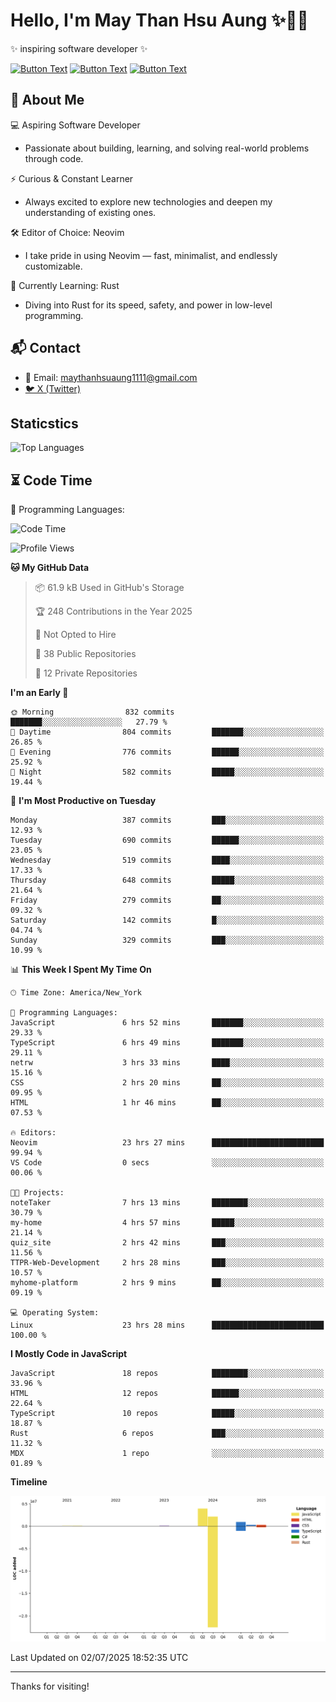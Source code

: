 # Hello, I'm May Than Hsu Aung ✨👱‍♀️
✨ inspiring software developer ✨

[![Button Text](https://img.shields.io/badge/Linked%20In-blue?style=for-the-badge)](https://www.linkedin.com/in/maythanhsu/)
[![Button Text](https://img.shields.io/badge/My%20Portfolio-pink?style=for-the-badge)](https://mayshecodes.vercel.app)
[![Button Text](https://img.shields.io/badge/Github-black?style=for-the-badge)](https://github.com/maythanhsuaung0-0)

## 👋 About Me

  💻 Aspiring Software Developer
  - Passionate about building, learning, and solving real-world problems through code.

  ⚡ Curious & Constant Learner
  - Always excited to explore new technologies and deepen my understanding of existing ones.

  🛠️ Editor of Choice: Neovim
  - I take pride in using Neovim — fast, minimalist, and endlessly customizable.

  🦀 Currently Learning: Rust
  - Diving into Rust for its speed, safety, and power in low-level programming.
    
## 📬 Contact
- 📧 Email: maythanhsuaung1111@gmail.com
- [🐦 X (Twitter)](https://x.com/@shizuko042k)
  
## Staticstics

![Top Languages](https://github-readme-stats.vercel.app/api/top-langs/?username=maythanhsuaung0-0&layout=compact&theme=tokyonight)

## ⏳ Code Time


💬 Programming Languages: 
<!--START_SECTION:waka-->
![Code Time](http://img.shields.io/badge/Code%20Time-262%20hrs%2031%20mins-blue)

![Profile Views](http://img.shields.io/badge/Profile%20Views-13-blue)

**🐱 My GitHub Data** 

> 📦 61.9 kB Used in GitHub's Storage 
 > 
> 🏆 248 Contributions in the Year 2025
 > 
> 🚫 Not Opted to Hire
 > 
> 📜 38 Public Repositories 
 > 
> 🔑 12 Private Repositories 
 > 
**I'm an Early 🐤** 

```text
🌞 Morning                832 commits         ███████░░░░░░░░░░░░░░░░░░   27.79 % 
🌆 Daytime                804 commits         ███████░░░░░░░░░░░░░░░░░░   26.85 % 
🌃 Evening                776 commits         ██████░░░░░░░░░░░░░░░░░░░   25.92 % 
🌙 Night                  582 commits         █████░░░░░░░░░░░░░░░░░░░░   19.44 % 
```
📅 **I'm Most Productive on Tuesday** 

```text
Monday                   387 commits         ███░░░░░░░░░░░░░░░░░░░░░░   12.93 % 
Tuesday                  690 commits         ██████░░░░░░░░░░░░░░░░░░░   23.05 % 
Wednesday                519 commits         ████░░░░░░░░░░░░░░░░░░░░░   17.33 % 
Thursday                 648 commits         █████░░░░░░░░░░░░░░░░░░░░   21.64 % 
Friday                   279 commits         ██░░░░░░░░░░░░░░░░░░░░░░░   09.32 % 
Saturday                 142 commits         █░░░░░░░░░░░░░░░░░░░░░░░░   04.74 % 
Sunday                   329 commits         ███░░░░░░░░░░░░░░░░░░░░░░   10.99 % 
```


📊 **This Week I Spent My Time On** 

```text
🕑︎ Time Zone: America/New_York

💬 Programming Languages: 
JavaScript               6 hrs 52 mins       ███████░░░░░░░░░░░░░░░░░░   29.33 % 
TypeScript               6 hrs 49 mins       ███████░░░░░░░░░░░░░░░░░░   29.11 % 
netrw                    3 hrs 33 mins       ████░░░░░░░░░░░░░░░░░░░░░   15.16 % 
CSS                      2 hrs 20 mins       ██░░░░░░░░░░░░░░░░░░░░░░░   09.95 % 
HTML                     1 hr 46 mins        ██░░░░░░░░░░░░░░░░░░░░░░░   07.53 % 

🔥 Editors: 
Neovim                   23 hrs 27 mins      █████████████████████████   99.94 % 
VS Code                  0 secs              ░░░░░░░░░░░░░░░░░░░░░░░░░   00.06 % 

🐱‍💻 Projects: 
noteTaker                7 hrs 13 mins       ████████░░░░░░░░░░░░░░░░░   30.79 % 
my-home                  4 hrs 57 mins       █████░░░░░░░░░░░░░░░░░░░░   21.14 % 
quiz_site                2 hrs 42 mins       ███░░░░░░░░░░░░░░░░░░░░░░   11.56 % 
TTPR-Web-Development     2 hrs 28 mins       ███░░░░░░░░░░░░░░░░░░░░░░   10.57 % 
myhome-platform          2 hrs 9 mins        ██░░░░░░░░░░░░░░░░░░░░░░░   09.19 % 

💻 Operating System: 
Linux                    23 hrs 28 mins      █████████████████████████   100.00 % 
```

**I Mostly Code in JavaScript** 

```text
JavaScript               18 repos            ████████░░░░░░░░░░░░░░░░░   33.96 % 
HTML                     12 repos            ██████░░░░░░░░░░░░░░░░░░░   22.64 % 
TypeScript               10 repos            █████░░░░░░░░░░░░░░░░░░░░   18.87 % 
Rust                     6 repos             ███░░░░░░░░░░░░░░░░░░░░░░   11.32 % 
MDX                      1 repo              ░░░░░░░░░░░░░░░░░░░░░░░░░   01.89 % 
```



**Timeline**

![Lines of Code chart](https://raw.githubusercontent.com/maythanhsuaung0-0/maythanhsuaung0-0/main/assets/bar_graph.png)


 Last Updated on 02/07/2025 18:52:35 UTC
<!--END_SECTION:waka-->


-----

Thanks for visiting!
